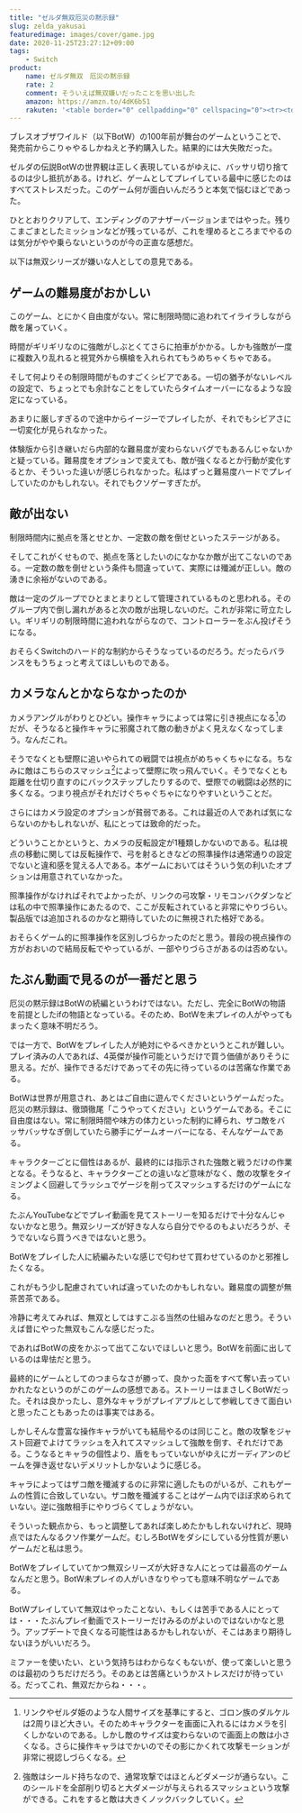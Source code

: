```yaml
---
title: "ゼルダ無双厄災の黙示録"
slug: zelda_yakusai
featuredimage: images/cover/game.jpg
date: 2020-11-25T23:27:12+09:00
tags:
    - Switch
product:
    name: ゼルダ無双　厄災の黙示録
    rate: 2
    comment: そういえば無双嫌いだったことを思い出した
    amazon: https://amzn.to/4dK6b51
    rakuten: '<table border="0" cellpadding="0" cellspacing="0"><tr><td><div style="border:1px solid #95a5a6;border-radius:.75rem;background-color:#FFFFFF;width:504px;margin:0px;padding:5px;text-align:center;overflow:hidden;"><table><tr><td style="width:240px"><a href="https://hb.afl.rakuten.co.jp/ichiba/11acbc01.369b1bf6.11acbc02.cabf9fe9/?pc=https%3A%2F%2Fitem.rakuten.co.jp%2Fbook%2F16454421%2F&link_type=picttext&ut=eyJwYWdlIjoiaXRlbSIsInR5cGUiOiJwaWN0dGV4dCIsInNpemUiOiIyNDB4MjQwIiwibmFtIjoxLCJuYW1wIjoicmlnaHQiLCJjb20iOjEsImNvbXAiOiJkb3duIiwicHJpY2UiOjEsImJvciI6MSwiY29sIjoxLCJiYnRuIjoxLCJwcm9kIjowLCJhbXAiOmZhbHNlfQ%3D%3D" target="_blank" rel="nofollow sponsored noopener" style="word-wrap:break-word;"  ><img src="https://hbb.afl.rakuten.co.jp/hgb/11acbc01.369b1bf6.11acbc02.cabf9fe9/?me_id=1213310&item_id=20129018&pc=https%3A%2F%2Fthumbnail.image.rakuten.co.jp%2F%400_mall%2Fbook%2Fcabinet%2F2192%2F4988615142192.jpg%3F_ex%3D240x240&s=240x240&t=picttext" border="0" style="margin:2px" alt="[商品価格に関しましては、リンクが作成された時点と現時点で情報が変更されている場合がございます。]" title="[商品価格に関しましては、リンクが作成された時点と現時点で情報が変更されている場合がございます。]"></a></td><td style="vertical-align:top;width:248px;"><p style="font-size:12px;line-height:1.4em;text-align:left;margin:0px;padding:2px 6px;word-wrap:break-word"><a href="https://hb.afl.rakuten.co.jp/ichiba/11acbc01.369b1bf6.11acbc02.cabf9fe9/?pc=https%3A%2F%2Fitem.rakuten.co.jp%2Fbook%2F16454421%2F&link_type=picttext&ut=eyJwYWdlIjoiaXRlbSIsInR5cGUiOiJwaWN0dGV4dCIsInNpemUiOiIyNDB4MjQwIiwibmFtIjoxLCJuYW1wIjoicmlnaHQiLCJjb20iOjEsImNvbXAiOiJkb3duIiwicHJpY2UiOjEsImJvciI6MSwiY29sIjoxLCJiYnRuIjoxLCJwcm9kIjowLCJhbXAiOmZhbHNlfQ%3D%3D" target="_blank" rel="nofollow sponsored noopener" style="word-wrap:break-word;"  >【楽天ブックス限定特典】ゼルダ無双 厄災の黙示録(マイクロファイバークロス)</a><br><span >価格：7128円（税込、送料無料)</span> <span style="color:#BBB">(2020/11/25時点)</span></p><div style="margin:10px;"><a href="https://hb.afl.rakuten.co.jp/ichiba/11acbc01.369b1bf6.11acbc02.cabf9fe9/?pc=https%3A%2F%2Fitem.rakuten.co.jp%2Fbook%2F16454421%2F&link_type=picttext&ut=eyJwYWdlIjoiaXRlbSIsInR5cGUiOiJwaWN0dGV4dCIsInNpemUiOiIyNDB4MjQwIiwibmFtIjoxLCJuYW1wIjoicmlnaHQiLCJjb20iOjEsImNvbXAiOiJkb3duIiwicHJpY2UiOjEsImJvciI6MSwiY29sIjoxLCJiYnRuIjoxLCJwcm9kIjowLCJhbXAiOmZhbHNlfQ%3D%3D" target="_blank" rel="nofollow sponsored noopener" style="word-wrap:break-word;"  ><img src="https://static.affiliate.rakuten.co.jp/makelink/rl.svg" style="float:left;max-height:27px;width:auto;margin-top:0"></a><a href="https://hb.afl.rakuten.co.jp/ichiba/11acbc01.369b1bf6.11acbc02.cabf9fe9/?pc=https%3A%2F%2Fitem.rakuten.co.jp%2Fbook%2F16454421%2F%3Fscid%3Daf_pc_bbtn&link_type=picttext&ut=eyJwYWdlIjoiaXRlbSIsInR5cGUiOiJwaWN0dGV4dCIsInNpemUiOiIyNDB4MjQwIiwibmFtIjoxLCJuYW1wIjoicmlnaHQiLCJjb20iOjEsImNvbXAiOiJkb3duIiwicHJpY2UiOjEsImJvciI6MSwiY29sIjoxLCJiYnRuIjoxLCJwcm9kIjowLCJhbXAiOmZhbHNlfQ==" target="_blank" rel="nofollow sponsored noopener" style="word-wrap:break-word;"  ><div style="float:right;width:41%;height:27px;background-color:#bf0000;color:#fff!important;font-size:12px;font-weight:500;line-height:27px;margin-left:1px;padding: 0 12px;border-radius:16px;cursor:pointer;text-align:center;">楽天で購入</div></a></div></td></tr></table></div><br><p style="color:#000000;font-size:12px;line-height:1.4em;margin:5px;word-wrap:break-word"></p></td></tr></table>'
---
```


ブレスオブザワイルド（以下BotW）の100年前が舞台のゲームということで、発売前からこりゃやるしかねえと予約購入した。結果的には大失敗だった。

ゼルダの伝説BotWの世界観は正しく表現しているがゆえに、バッサリ切り捨てるのは少し抵抗がある。けれど、ゲームとしてプレイしている最中に感じたのはすべてストレスだった。このゲーム何が面白いんだろうと本気で悩むほどであった。

ひととおりクリアして、エンディングのアナザーバージョンまではやった。残りこまごまとしたミッションなどが残っているが、これを埋めるところまでやるのは気分がやや乗らないというのが今の正直な感想だ。

以下は無双シリーズが嫌いな人としての意見である。

<!--more-->

## ゲームの難易度がおかしい

このゲーム、とにかく自由度がない。常に制限時間に追われてイライラしながら敵を屠っていく。

時間がギリギリなのに強敵がしぶとくてさらに拍車がかかる。しかも強敵が一度に複数入り乱れると視覚外から横槍を入れられてもうめちゃくちゃである。

そして何よりその制限時間がものすごくシビアである。一切の猶予がないレベルの設定で、ちょっとでも余計なことをしていたらタイムオーバーになるような設定になっている。

あまりに厳しすぎるので途中からイージーでプレイしたが、それでもシビアさに一切変化が見られなかった。

体験版から引き継いだら内部的な難易度が変わらないバグでもあるんじゃないかと疑っている。難易度をオプションで変えても、敵が強くなるとか行動が変化するとか、そういった違いが感じられなかった。私はずっと難易度ハードでプレイしていたのかもしれない。それでもクソゲーすぎたが。

## 敵が出ない

制限時間内に拠点を落とせとか、一定数の敵を倒せといったステージがある。

そしてこれがくせもので、拠点を落としたいのになかなか敵が出てこないのである。一定数の敵を倒せという条件も間違っていて、実際には殲滅が正しい。敵の湧きに余裕がないのである。

敵は一定のグループでひとまとまりとして管理されているものと思われる。そのグループ内で倒し漏れがあると次の敵が出現しないのだ。これが非常に苛立たしい。ギリギリの制限時間に追われながらなので、コントローラーをぶん投げそうになる。

おそらくSwitchのハード的な制約からそうなっているのだろう。だったらバランスをもうちょっと考えてほしいものである。

## カメラなんとかならなかったのか

カメラアングルがわりとひどい。操作キャラによっては常に引き視点になる[^1]のだが、そうなると操作キャラに邪魔されて敵の動きがよく見えなくなってしまう。なんだこれ。

そうでなくとも壁際に追いやられての戦闘では視点がめちゃくちゃになる。ちなみに敵はこちらのスマッシュ[^2]によって壁際に吹っ飛んでいく。そうでなくとも距離を仕切り直すのにバックステップしたりするので、壁際での戦闘は必然的に多くなる。つまり視点がそれだけぐちゃぐちゃになりやすいということだ。

さらにはカメラ設定のオプションが貧弱である。これは最近の人であれば気にならないのかもしれないが、私にとっては致命的だった。

どういうことかというと、カメラの反転設定が1種類しかないのである。私は視点の移動に関しては反転操作で、弓を射るときなどの照準操作は通常通りの設定でないと違和感を覚える人である。本ゲームにおいてはそういう気の利いたオプションは用意されていなかった。

照準操作がなければそれでよかったが、リンクの弓攻撃・リモコンバクダンなどは私の中で照準操作にあたるので、ここが反転されていると非常にやりづらい。製品版では追加されるのかなと期待していたのに無視された格好である。

おそらくゲーム的に照準操作を区別しづらかったのだと思う。普段の視点操作の方がおおいので結局反転でやっているが、一部やりづらさがあるのは否めない。

## たぶん動画で見るのが一番だと思う

厄災の黙示録はBotWの続編というわけではない。ただし、完全にBotWの物語を前提としたifの物語となっている。そのため、BotWを未プレイの人がやってもまったく意味不明だろう。

では一方で、BotWをプレイした人が絶対にやるべきかというとこれが難しい。プレイ済みの人であれば、4英傑が操作可能というだけで買う価値がありそうに思える。だが、操作できるだけであってその先に待っているのは苦痛な作業である。

BotWは世界が用意され、あとはご自由に遊んでくださいというゲームだった。厄災の黙示録は、徹頭徹尾「こうやってください」というゲームである。そこに自由度はない。常に制限時間や味方の体力といった制約に縛られ、ザコ敵をバッサバッサなぎ倒していたら勝手にゲームオーバーになる、そんなゲームである。

キャラクターごとに個性はあるが、最終的には指示された強敵と戦うだけの作業となる。そうなると、キャラクターごとの違いなど意味がなく、敵の攻撃をタイミングよく回避してラッシュでゲージを削ってスマッシュするだけのゲームになる。

たぶんYouTubeなどでプレイ動画を見てストーリーを知るだけで十分なんじゃないかなと思う。無双シリーズが好きな人なら自分でやるのもよいだろうが、そうでないなら買うべきではないと思う。

BotWをプレイした人に続編みたいな感じで匂わせて買わせているのかと邪推したくなる。

これがもう少し配慮されていれば違っていたのかもしれない。難易度の調整が無茶苦茶である。

冷静に考えてみれば、無双としてはすこぶる当然の仕組みなのだと思う。そういえば昔にやった無双もこんな感じだった。

であればBotWの皮をかぶって出てこないでほしいと思う。BotWを前面に出しているのは卑怯だと思う。

最終的にゲームとしてのつまらなさが勝って、良かった面をすべて奪い去っていかれたなというのがこのゲームの感想である。ストーリーはまさしくBotWだった。それは良かったし、意外なキャラがプレイアブルとして参戦してきて面白いと思ったこともあったのは事実ではある。

しかしそんな豊富な操作キャラがいても結局やるのは同じこと。敵の攻撃をジャスト回避でよけてラッシュを入れてスマッシュして強敵を倒す、それだけである。こうなるとキャラの個性より、盾をもっていないがゆえにガーディアンのビームを弾き返せないデメリットしかないように感じる。

キャラによってはザコ敵を殲滅するのに非常に適したものがいるが、これもゲームの性質に合致していない。ザコ敵を殲滅することはゲーム内でほぼ求められていない。逆に強敵相手にやりづらくてしょうがない。

そういった観点から、もっと調整してあれば楽しめたかもしれないけれど、現時点ではたんなるクソ作業ゲームだ。むしろBotWをダシにしている分性質が悪いゲームだと私は思う。

BotWをプレイしていてかつ無双シリーズが大好きな人にとっては最高のゲームなんだと思う。BotW未プレイの人がいきなりやっても意味不明なゲームである。

BotWプレイしていて無双はやったことない、もしくは苦手である人にとっては・・・たぶんプレイ動画でストーリーだけみるのがよいのではないかなと思う。アップデートで良くなる可能性はあるかもしれないが、そこはあまり期待しないほうがいいだろう。

ミファーを使いたい、という気持ちはわからなくもないが、使って楽しいと思うのは最初のうちだけだろう。そのあとは苦痛というかストレスだけが待っている。だってこれ、無双だからね・・・。

[^1]: リンクやゼルダ姫のような人間サイズを基準にすると、ゴロン族のダルケルは2周りほど大きい。そのためキャラクターを画面に入れるにはカメラを引くしかないのである。しかし敵のサイズは変わらないので画面上の敵は小さくなる。さらに操作キャラはでかいのでその影にかくれて攻撃モーションが非常に視認しづらくなる。
[^2]: 強敵はシールド持ちなので、通常攻撃ではほとんどダメージが通らない。このシールドを全部削り切ると大ダメージが与えられるスマッシュという攻撃ができる。これをすると敵は大きくノックバックしていく。